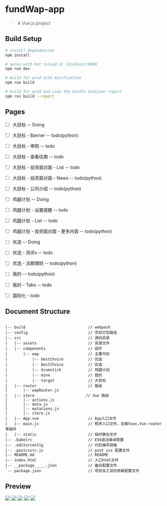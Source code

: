 # fundWap-app

> A Vue.js project

## Build Setup

``` bash
# install dependencies
npm install

# serve with hot reload at localhost:8080
npm run dev

# build for prod with minification
npm run build

# build for prod and view the bundle analyzer report
npm run build --report
```
## Pages
- [ ] 大目标 -- Doing
- [ ] 大目标 - Banner -- todo(python)
- [ ] 大目标 - 申购 -- todo
- [ ] 大目标 - 查看往期 -- todo
- [ ] 大目标 - 投资面对面 - List -- todo
- [ ] 大目标 - 投资面对面 - News -- todo(python)
- [ ] 大目标 - 公司介绍 -- todo(python)

- [ ] 鸡腿计划 -- Doing
- [ ] 鸡腿计划 - 设置提醒 -- todo
- [ ] 鸡腿计划 - List -- todo
- [ ] 鸡腿计划 - 投资面对面 - 更多内容 -- todo(python)

- [ ] 优选 -- Doing
- [ ] 优选 - 测评s -- todo
- [ ] 优选 - 活期理财 -- todo(python)

- [ ] 我的 -- todo(python)
- [ ] 我的 - Tabs -- todo

- [ ] 国际化 - todo

## Document Structure ##
```

|-- build                            // webpack
|-- config                           // 项目打包路径
|-- src                              // 源码目录
|   |-- assets                       // 资源文件
|   |-- components                   // 组件
|       |-- wap                      // 主要代码
|           |-- bestChoice           // 优选
|           |-- bestChoice           // 优选
|           |-- drumstick            // 鸡腿计划
|           |-- mine                 // 我的
|           |-- target               // 大目标
|   |-- router                       // 路由
|       |-- wapRouter.js
|   |-- store                       // Vue 路由
|       |-- actions.js
|       |-- data.js
|       |-- mutations.js
|       |-- store.js
|   |-- App.vue                      // App入口文件
|   |-- main.js                      // 程序入口文件，加载Vuex,Vue-router等插件
|   |-- static                       // 临时静态文件
|-- .babelrc                         // ES6语法编译配置
|-- .editorconfig                    // 代码编写规格
|-- .postcssrc.js                    // post css 配置文件
|-- README.md                        // README
|-- index.html                       // 入口html文件
|-- __package_____.json              // 备份配置文件
`-- package.json                     // 项目及工具的依赖配置文件

```

## Preview

![](https://github.com/carreymu/fundWap/raw/master/static/p1.png)
![](https://github.com/carreymu/fundWap/raw/master/static/p3.1.png)
![](https://github.com/carreymu/fundWap/raw/master/static/p2.png)
![](https://github.com/carreymu/fundWap/raw/master/static/p3.png)
![](https://github.com/carreymu/fundWap/raw/master/static/p4.png)

